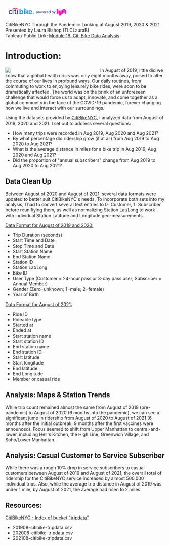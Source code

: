 <img src="https://github.com/TLCLauraB/citibikenyc-analysis/blob/main/images/CitiBike-Logo.png" width="200" align="center">

CitiBikeNYC Through the Pandemic: Looking at August 2019, 2020 & 2021<br/>
Presented by Laura Bishop (TLCLauraB)<br/>
Tableau-Public Link: [Module 18: Citi Bike Data Analysis](https://public.tableau.com/views/Module18CitiBikeDataAnalysis/StoryMod19CitiBikeNYCAnalysis?:language=en-US&:display_count=n&:origin=viz_share_link)<br/>

# Introduction:

<img src="https://github.com/TLCLauraB/citibikenyc-analysis/blob/main/images/CitiBike-1.png" width="300" align="left">

In August of 2019, little did we know that a global health crisis was only eight months away, poised to alter the course of our lives in profound ways. Our daily routines, from commuting to work to enjoying leisurely bike rides, were soon to be dramatically affected. The world was on the brink of an unforeseen challenge that would force us to adapt, innovate, and come together as a global community in the face of the COVID-19 pandemic, forever changing how we live and interact with our surroundings.

Using the datasets provided by [CitiBikeNYC](https://citibikenyc.com/homepage), I analyzed data from August of 2019, 2020 and 2021. I set out to address several questions:

  * How many trips were recorded in Aug 2019, Aug 2020 and Aug 2021?
  * By what percentage did ridership grow (if at all) from Aug 2019 to Aug 2020 to Aug 2021?
  * What is the average distance in miles for a bike trip in Aug 2019, Aug 2020 and Aug 2021?
  * Did the proportion of "annual subscribers" change from Aug 2019 to Aug 2020 to Aug 2021?

## Data Clean Up
Between August of 2020 and August of 2021, several data formats were updated to better suit CitiBikeNYC's needs. To incorporate both sets into my analysis, I had to convert several text entries to 0=Customer, 1=Subscriber before reunifiying them, as well as normalizing Station Lat/Long to work with individual Station Latitude and Longitude geo-measurements. 

<ins>Data Format for August of 2019 and 2020:</ins>
* Trip Duration (seconds)
* Start Time and Date
* Stop Time and Date
* Start Station Name
* End Station Name
* Station ID
* Station Lat/Long
* Bike ID
* User Type (Customer = 24-hour pass or 3-day pass user; Subscriber = Annual Member)
* Gender (Zero=unknown; 1=male; 2=female)
* Year of Birth

<ins>Data Format for August of 2021:</ins>
* Ride ID
* Rideable type
* Started at
* Ended at
* Start station name
* Start station ID
* End station name
* End station ID
* Start latitude
* Start longitude
* End latitude
* End Longitude
* Member or casual ride


## Analysis: Maps & Station Trends

While trip count remained almost the same from August of 2019 (pre-pandemic) to August of 2020 (6 months into the pandemic), we can see a significant jump in ridership from August of 2020 to August of 2021 (6 months after the initial outbreak, 9 months after the first vaccines were announced). Focus seemed to shift from Upper Manhattan to central-and-lower, including Hell's Kitchen, the High Line, Greenwich Village, and Soho/Lower Manhattan.

## Analysis: Casual Customer to Service Subscriber

While there was a rough 10% drop in service subscribers to casual customers between August of 2019 and August of 2021, the overall total of ridership for the CitiBikeNYC service increased by almost 500,000 individual trips. Also, while the average trip distance in August of 2019 was under 1 mile, by August of 2021, the average had risen to 2 miles.

## Resources:
[CitiBikeNYC - Index of bucket "tripdata"](https://s3.amazonaws.com/tripdata/index.html)
  * 201908-citibike-tripdata.csv
  * 202008-citibike-tripdata.csv
  * 202108-citibike-tripdata.csv
